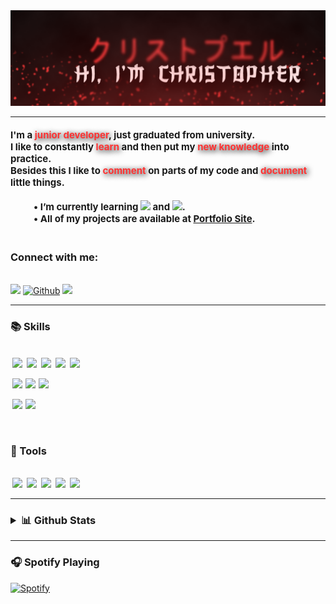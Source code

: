 <img src="assets/images/readme-title.png" alt="Header image" style="max-width: 100%;">
<hr>
<h4>
<p style="font-size:15px;">
I'm a <span style="font-weight:bold; color:#ff3333; text-shadow:2px 2px 10px black;">junior developer</span>, just graduated from university. 
<br>
I like to constantly <span style="font-weight:bold; color:#ff3333; text-shadow:2px 2px 10px black; "> learn </span> and then put my <span style="font-weight:bold; color:#ff3333; text-shadow:2px 2px 10px black; "> new knowledge </span> into practice.
<br>
Besides this I like to <span style="font-weight:bold; color:#ff3333; text-shadow:2px 2px 10px black; ">comment</span> on parts of my code and <span style="font-weight:bold; color:#ff3333; text-shadow:2px 2px 10px black; ">document</span> little things. 
<br>
<br>
&emsp;  &emsp; • I’m currently learning <a href="https://reactjs.org" target="_blank"><img src="https://img.shields.io/badge/React-20232A?style=for-the-badge&logo=react&logoColor=61DAFB" style="max-width:15%;"/></a>
and <a href="https://nodejs.org/" target="_blank"><img src="https://img.shields.io/badge/Node.js-43853D?style=for-the-badge&logo=node.js&logoColor=white" style="max-width:15%"/></a>.
<br>
&emsp;  &emsp; • All of my projects are available at <span style="font-weight:bold;"><a href="https://chriz96.github.io/Christopher-Portfolio/" target="_blank">Portfolio Site</a></span>.
<br><br>
<h3>Connect with me:</h3>
<br>
<a href="mailto:christopher.acuna96@gmail.com?subject=[Github]%20Contact" target="_blank"><img src="https://img.shields.io/badge/e‑mail-D14836.svg?style=for-the-badge&amp;logo=GMail&amp;logoColor=white" style="max-width: 100%;"></a>
<a href="https://github.com/Chriz96" target="_blank"><img src="https://img.shields.io/badge/-Github-181717?style=for-the-badge&amp;logo=Github&amp;logoColor=white" alt="Github" style="max-width: 100%;"></a>
<a href="https://linkedin.com/in/christopheracuña" target="blank"><img src="https://img.shields.io/badge/linkedin-0077B5.svg?style=for-the-badge&amp;logo=linkedin&amp;logoColor=white" style="max-width: 100%;"></a>
<hr>

</p>
</h4>

<h3>📚 Skills</h3>
<br>
<a href="https://html.com" target="_blank"><img src="https://img.shields.io/badge/HTML-239120?style=for-the-badge&logo=html5&logoColor=white" style="max-width: 100%; margin-left:3px;"/></a>
<a href="https://www.w3schools.com/css/" target="_blank"><img src="https://img.shields.io/badge/CSS3-1572B6?style=for-the-badge&logo=css3&logoColor=white" style="max-width: 100%; margin-left:3px;"/></a>
<a href="https://developer.mozilla.org/en-US/docs/Web/JavaScript" target="_blank"><img src="https://img.shields.io/badge/JavaScript-F7DF1E?style=for-the-badge&logo=javascript&logoColor=black" style="max-width: 100%; margin-left:3px;"/></a>
<a href="https://vuejs.org/" target="_blank"><img src="https://img.shields.io/badge/Vue.js-35495E?style=for-the-badge&logo=vue.js&logoColor=4FC08D" style="max-width: 100%; margin-left:3px;"/></a>
<a href="https://getbootstrap.com"target="_blank"><img src="https://img.shields.io/badge/Bootstrap-563D7C?style=for-the-badge&logo=bootstrap&logoColor=white" style="max-width: 100%; margin-left:3px;"/></a>

<a href="https://www.php.net" target="_blank"><img src="https://img.shields.io/badge/PHP-777BB4?style=for-the-badge&logo=php&logoColor=white" style="max-width: 100%; margin-left:3px;"/></a>
<a href="https://laravel.com/" target="_blank"><img src="https://img.shields.io/badge/Laravel-FF2D20?style=for-the-badge&logo=laravel&logoColor=white" style="max-width: 100%; margin-left:1px;"/></a>
<a href="https://www.java.com" target="_blank"><img src="https://img.shields.io/badge/Java-ED8B00?style=for-the-badge&logo=java&logoColor=white" style="max-width: 100%; margin-left:1px;"/></a>

<a href="https://firebase.google.com" target="_blank"><img src="https://img.shields.io/badge/firebase-%23039BE5.svg?style=for-the-badge&logo=firebase" style="max-width: 100%; margin-left:3px;"/></a>
<a href="https://www.mysql.com" target="_blank"><img src="https://img.shields.io/badge/MySQL-00000F?style=for-the-badge&logo=mysql&logoColor=white" style="max-width: 100%; margin-left:1px;"/></a>

<br>
<h3>🧰 Tools </h3>
<br>
<a href="https://git-scm.com" target="_blank"><img src="https://img.shields.io/badge/git-%23F05033.svg?style=for-the-badge&logo=git&logoColor=white" style="max-width: 100%; margin-left:3px;"/></a>
<a href="https://www.npmjs.com" target="_blank"><img src="https://img.shields.io/badge/NPM-%23000000.svg?style=for-the-badge&logo=npm&logoColor=white" style="max-width: 100%; margin-left:3px;"/></a>
<a href="https://www.adobe.com/products/xd.html" target="_blank"><img src="https://img.shields.io/badge/Adobe%20XD-470137?style=for-the-badge&logo=Adobe%20XD&logoColor=#FF61F6" style="max-width: 100%; margin-left:3px;"/></a>
<a href="https://www.trello.com" target="_blank"><img src="https://img.shields.io/badge/Trello-%23026AA7.svg?style=for-the-badge&logo=Trello&logoColor=white" style="max-width: 100%; margin-left:3px;"/></a>
<a href="https://code.visualstudio.com" target="_blank"><img src="https://img.shields.io/badge/Visual%20Studio%20Code-0078d7.svg?style=for-the-badge&logo=visual-studio-code&logoColor=white" style="max-width: 100%; margin-left:3px;"/></a>
</details>
<hr>

<h3><details>
<summary>
📊 Github Stats
</summary>
<br>

![Christopher GitHub stats](https://github-readme-stats.vercel.app/api?username=chriz96&show_icons=true&icon_color=FF1919&title_color=FF1919&bg_color=#00FFFFFF&hide_border=false&border_color=#000000)

[![Top Langs](https://github-readme-stats.vercel.app/api/top-langs/?username=chriz96&layout=compact&title_color=FF1919&hide_border=false&bg_color=#00FFFFFF&border_color=#000000)](https://github.com/chriz96/github-readme-stats)

</details></h3>
<hr>

<h3> 🎧 Spotify Playing </h3>

[![Spotify](https://spotify-vercel-ro5d45pf7-chriz96.vercel.app/api/spotify)](https://open.spotify.com/user/xxchris96xx)
